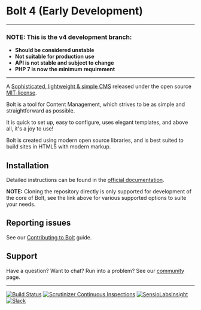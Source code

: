 Bolt 4 (Early Development)
==========================

---
### NOTE: This is the v4 development branch:
  * **Should be considered unstable**
  * **Not suitable for production use**
  * **API is not stable and subject to change**
  * **PHP 7 is now the minimum requirement** 

---

A [Sophisticated, lightweight & simple CMS][bolt-cm] released under the open
source [MIT-license][MIT-license].

Bolt is a tool for Content Management, which strives to be as simple and
straightforward as possible.

It is quick to set up, easy to configure, uses elegant templates, and above
all, it's a joy to use!

Bolt is created using modern open source libraries, and is best suited to build
sites in HTML5 with modern markup.


Installation
------------

Detailed instructions can be found in the [official documentation][docs].

**NOTE:** Cloning the repository directly is only supported for development of
the core of Bolt, see the link above for various supported options to suite
your needs.


Reporting issues
----------------

See our [Contributing to Bolt][contributing] guide.


Support
-------

Have a question? Want to chat? Run into a problem? See our [community][support]
page.

---

[![Build Status][travis-badge]][travis] [![Scrutinizer Continuous Inspections][codeclimate-badge]][codeclimate] [![SensioLabsInsight][sensio-badge]][sensio-insight] [![Slack][slack-badge]](https://slack.bolt.cm)

[bolt-cm]: https://bolt.cm
[MIT-license]: http://opensource.org/licenses/mit-license.php
[docs]: https://docs.bolt.cm/installation
[support]: https://bolt.cm/community
[travis]: http://travis-ci.org/bolt/bolt
[travis-badge]: https://travis-ci.org/GawainLynch/bolt.svg?branch=release%2F3.3
[codeclimate]: https://lima.codeclimate.com/github/bolt/bolt
[codeclimate-badge]: https://lima.codeclimate.com/github/bolt/bolt/badges/gpa.svg
[sensio-insight]: https://insight.sensiolabs.com/projects/4d1713e3-be44-4c2e-ad92-35f65eee6bd5
[sensio-badge]: https://insight.sensiolabs.com/projects/4d1713e3-be44-4c2e-ad92-35f65eee6bd5/mini.png
[slack-badge]: https://slack.bolt.cm/badge/ratio
[contributing]: https://github.com/bolt/bolt/blob/master/.github/CONTRIBUTING.md
